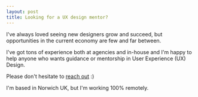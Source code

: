 ```yaml
---
layout: post
title: Looking for a UX design mentor?
---
```


I've always loved seeing new designers grow and succeed, but opportunities in the current economy are few and far between.

I've got tons of experience both at agencies and in-house and I'm happy to help anyone who wants guidance or mentorship in User Experience (UX) Design.

Please don't hesitate to [reach out](mailto:ronansprake@gmail.com) :)

I'm based in Norwich UK, but I'm working 100% remotely.

